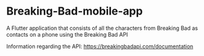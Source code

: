 # Breaking-Bad-mobile-app
A Flutter application that consists of all the characters from Breaking Bad as contacts on a phone using the Breaking Bad API

Information regarding the API:
https://breakingbadapi.com/documentation
